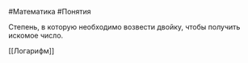 #Математика #Понятия 

Степень, в которую необходимо возвести двойку, чтобы получить искомое число.

[[Логарифм]]
